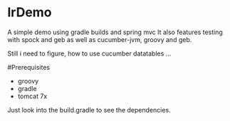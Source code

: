 lrDemo
======

A simple demo using gradle builds and spring mvc
It also features testing with spock and geb
as well as cucumber-jvm, groovy and geb.

Still i need to figure, how to use cucumber datatables ...


#Prerequisites
* groovy
* gradle
* tomcat 7x

Just look into the build.gradle to see the dependencies.

